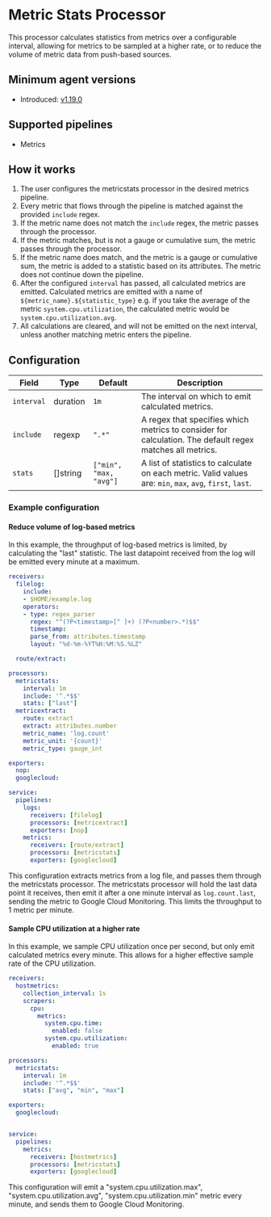 # Metric Stats Processor
This processor calculates statistics from metrics over a configurable interval, allowing for metrics to be sampled at a higher rate, or to reduce the volume of metric data from push-based sources.

## Minimum agent versions
- Introduced: [v1.19.0](https://github.com/observIQ/bindplane-otel-collector/releases/tag/v1.19.0)

## Supported pipelines
- Metrics

## How it works
1. The user configures the metricstats processor in the desired metrics pipeline.
2. Every metric that flows through the pipeline is matched against the provided `include` regex.
3. If the metric name does not match the `include` regex, the metric passes through the processor.
4. If the metric matches, but is not a gauge or cumulative sum, the metric passes through the processor.
5. If the metric name does match, and the metric is a gauge or cumulative sum, the metric is added to a statistic based on its attributes. The metric does not continue down the pipeline.
6. After the configured `interval` has passed, all calculated metrics are emitted. Calculated metrics are emitted with a name of `${metric_name}.${statistic_type}` e.g. if you take the average of the metric `system.cpu.utilization`, the calculated metric would be `system.cpu.utilization.avg`.
7. All calculations are cleared, and will not be emitted on the next interval, unless another matching metric enters the pipeline.

## Configuration
| Field      | Type     | Default                | Description                                                                                               |
|------------|----------|------------------------|-----------------------------------------------------------------------------------------------------------|
| `interval` | duration | `1m`                   | The interval on which to emit calculated metrics.                                                         |
| `include`  | regexp   | `".*"`                 | A regex that specifies which metrics to consider for calculation. The default regex matches all metrics.  |
| `stats`    | []string | `["min", "max, "avg"]` | A list of statistics to calculate on each metric. Valid values are: `min`, `max`, `avg`, `first`, `last`. |

### Example configuration


#### Reduce volume of log-based metrics

In this example, the throughput of log-based metrics is limited, by calculating the "last" statistic. The last datapoint received from the log will be emitted every minute at a maximum.

```yaml
receivers:
  filelog:
    include:
    - $HOME/example.log
    operators:
    - type: regex_parser
      regex: "^(?P<timestamp>[^ ]+) (?P<number>.*)$$"
      timestamp:
      parse_from: attributes.timestamp
      layout: "%d-%m-%YT%H:%M:%S.%LZ"

  route/extract:

processors:
  metricstats:
    interval: 1m
    include: '^.*$$'
    stats: ["last"]
  metricextract:
    route: extract
    extract: attributes.number
    metric_name: 'log.count'
    metric_unit: '{count}'
    metric_type: gauge_int

exporters:
  nop:
  googlecloud:

service:
  pipelines:
    logs:
      receivers: [filelog]
      processors: [metricextract]
      exporters: [nop]
    metrics:
      receivers: [route/extract]
      processors: [metricstats]
      exporters: [googlecloud]
```

This configuration extracts metrics from a log file, and passes them through the metricstats processor. The metricstats processor will hold the last data point it receives, then emit it after a one minute interval as `log.count.last`, sending the metric to Google Cloud Monitoring. This limits the throughput to 1 metric per minute.

#### Sample CPU utilization at a higher rate

In this example, we sample CPU utilization once per second, but only emit calculated metrics every minute. This allows for a higher effective sample rate of the CPU utilization.

```yaml
receivers:
  hostmetrics:
    collection_interval: 1s
    scrapers:
      cpu:
        metrics:
          system.cpu.time:
            enabled: false
          system.cpu.utilization:
            enabled: true

processors:
  metricstats:
    interval: 1m
    include: '^.*$$'
    stats: ["avg", "min", "max"]

exporters:
  googlecloud:


service:
  pipelines:
    metrics:
      receivers: [hostmetrics]
      processors: [metricstats]
      exporters: [googlecloud]
```

This configuration will emit a "system.cpu.utilization.max", "system.cpu.utilization.avg", "system.cpu.utilization.min" metric every minute, and sends them to Google Cloud Monitoring.
